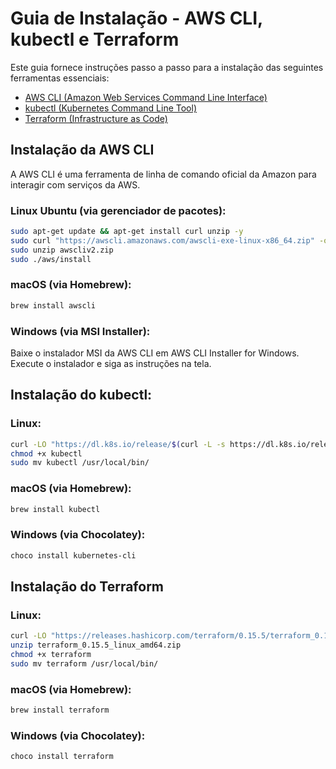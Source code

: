 # Guia de Instalação - AWS CLI, kubectl e Terraform

Este guia fornece instruções passo a passo para a instalação das seguintes ferramentas essenciais:

- [AWS CLI (Amazon Web Services Command Line Interface)](https://aws.amazon.com/cli/)
- [kubectl (Kubernetes Command Line Tool)](https://kubernetes.io/docs/reference/kubectl/)
- [Terraform (Infrastructure as Code)](https://www.terraform.io/)

## Instalação da AWS CLI

A AWS CLI é uma ferramenta de linha de comando oficial da Amazon para interagir com serviços da AWS.

### Linux Ubuntu (via gerenciador de pacotes):

```bash
sudo apt-get update && apt-get install curl unzip -y
sudo curl "https://awscli.amazonaws.com/awscli-exe-linux-x86_64.zip" -o "awscliv2.zip"
sudo unzip awscliv2.zip
sudo ./aws/install
```

### macOS (via Homebrew):

```bash
brew install awscli
```

### Windows (via MSI Installer):
Baixe o instalador MSI da AWS CLI em AWS CLI Installer for Windows.
Execute o instalador e siga as instruções na tela.

## Instalação do kubectl:

### Linux:
```bash
curl -LO "https://dl.k8s.io/release/$(curl -L -s https://dl.k8s.io/release/stable.txt)/bin/linux/amd64/kubectl"
chmod +x kubectl
sudo mv kubectl /usr/local/bin/
```

### macOS (via Homebrew):
```bash
brew install kubectl
```

### Windows (via Chocolatey):
```bash
choco install kubernetes-cli
```

## Instalação do Terraform

### Linux:
```bash
curl -LO "https://releases.hashicorp.com/terraform/0.15.5/terraform_0.15.5_linux_amd64.zip"
unzip terraform_0.15.5_linux_amd64.zip
chmod +x terraform
sudo mv terraform /usr/local/bin/

```

### macOS (via Homebrew):
```bash
brew install terraform
```

### Windows (via Chocolatey):
```bash
choco install terraform
```
